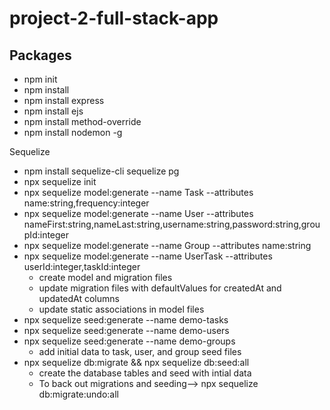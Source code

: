 # project-2-full-stack-app

## Packages
- npm init
- npm install 
- npm install express
- npm install ejs
- npm install method-override
- npm install nodemon -g

Sequelize
- npm install sequelize-cli sequelize pg
- npx sequelize init
- npx sequelize model:generate --name Task --attributes name:string,frequency:integer
- npx sequelize model:generate --name User --attributes nameFirst:string,nameLast:string,username:string,password:string,groupId:integer
- npx sequelize model:generate --name Group --attributes name:string
- npx sequelize model:generate --name UserTask --attributes userId:integer,taskId:integer
    * create model and migration files 
    * update migration files with defaultValues for createdAt and updatedAt columns
    * update static associations in model files 
- npx sequelize seed:generate --name demo-tasks
- npx sequelize seed:generate --name demo-users
- npx sequelize seed:generate --name demo-groups
    * add initial data to task, user, and group seed files
- npx sequelize db:migrate && npx sequelize db:seed:all
    * create the database tables and seed with intial data
    * To back out migrations and seeding--> npx sequelize db:migrate:undo:all


